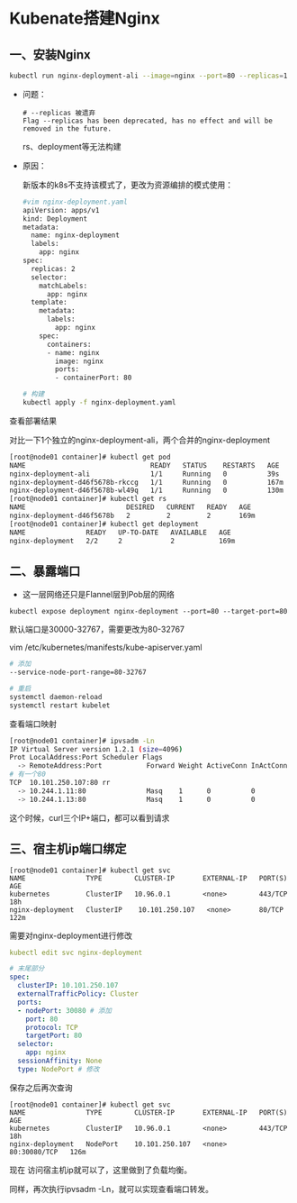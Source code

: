 # Kubenate搭建Nginx

## 一、安装Nginx

```sh
kubectl run nginx-deployment-ali --image=nginx --port=80 --replicas=1
```

* 问题：

  ```
  # --replicas 被遗弃
  Flag --replicas has been deprecated, has no effect and will be removed in the future.
  ```

  rs、deployment等无法构建

* 原因：

  新版本的k8s不支持该模式了，更改为资源编排的模式使用：

  ```sh
  #vim nginx-deployment.yaml
  apiVersion: apps/v1
  kind: Deployment
  metadata:
    name: nginx-deployment
    labels:
      app: nginx
  spec:
    replicas: 2
    selector:
      matchLabels:
        app: nginx
    template:
      metadata:
        labels:
          app: nginx
      spec:
        containers:
        - name: nginx
          image: nginx
          ports:
          - containerPort: 80
  
  # 构建
  kubectl apply -f nginx-deployment.yaml
  ```

查看部署结果

对比一下1个独立的nginx-deployment-ali，两个合并的nginx-deployment

```sh
[root@node01 container]# kubectl get pod
NAME                               READY   STATUS    RESTARTS   AGE
nginx-deployment-ali               1/1     Running   0          39s
nginx-deployment-d46f5678b-rkccg   1/1     Running   0          167m
nginx-deployment-d46f5678b-wl49q   1/1     Running   0          130m
[root@node01 container]# kubectl get rs
NAME                         DESIRED   CURRENT   READY   AGE
nginx-deployment-d46f5678b   2         2         2       169m
[root@node01 container]# kubectl get deployment
NAME               READY   UP-TO-DATE   AVAILABLE   AGE
nginx-deployment   2/2     2            2           169m
```

## 二、暴露端口

* 这一层网络还只是Flannel层到Pob层的网络

```
kubectl expose deployment nginx-deployment --port=80 --target-port=80
```

默认端口是30000-32767，需要更改为80-32767

vim /etc/kubernetes/manifests/kube-apiserver.yaml

```sh
# 添加
--service-node-port-range=80-32767

# 重启
systemctl daemon-reload
systemctl restart kubelet
```



查看端口映射

```sh
[root@node01 container]# ipvsadm -Ln
IP Virtual Server version 1.2.1 (size=4096)
Prot LocalAddress:Port Scheduler Flags
  -> RemoteAddress:Port           Forward Weight ActiveConn InActConn
# 有一个80
TCP  10.101.250.107:80 rr
  -> 10.244.1.11:80               Masq    1      0          0         
  -> 10.244.1.13:80               Masq    1      0          0    
```

这个时候，curl三个IP+端口，都可以看到请求

## 三、宿主机ip端口绑定

```
[root@node01 container]# kubectl get svc
NAME               TYPE        CLUSTER-IP       EXTERNAL-IP   PORT(S)        AGE
kubernetes         ClusterIP   10.96.0.1        <none>        443/TCP        18h
nginx-deployment   ClusterIP    10.101.250.107   <none>       80/TCP   122m
```

需要对nginx-deployment进行修改

```yaml
kubectl edit svc nginx-deployment

# 末尾部分
spec:
  clusterIP: 10.101.250.107
  externalTrafficPolicy: Cluster
  ports:
  - nodePort: 30080 # 添加
    port: 80
    protocol: TCP
    targetPort: 80
  selector:
    app: nginx
  sessionAffinity: None
  type: NodePort # 修改

```

保存之后再次查询

```
[root@node01 container]# kubectl get svc
NAME               TYPE        CLUSTER-IP       EXTERNAL-IP   PORT(S)        AGE
kubernetes         ClusterIP   10.96.0.1        <none>        443/TCP        18h
nginx-deployment   NodePort    10.101.250.107   <none>        80:30080/TCP   126m
```

现在 访问宿主机ip就可以了，这里做到了负载均衡。

同样，再次执行ipvsadm -Ln，就可以实现查看端口转发。